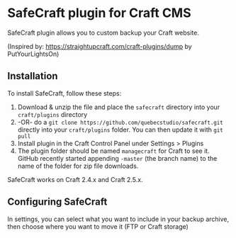 # SafeCraft plugin for Craft CMS

SafeCraft plugin allows you to custom backup your Craft website. 

(Inspired by: https://straightupcraft.com/craft-plugins/dump by PutYourLightsOn)


## Installation

To install SafeCraft, follow these steps:

1. Download & unzip the file and place the `safecraft` directory into your `craft/plugins` directory
2.  -OR- do a `git clone https://github.com/quebecstudio/safecraft.git` directly into your `craft/plugins` folder.  You can then update it with `git pull`
3. Install plugin in the Craft Control Panel under Settings > Plugins
4. The plugin folder should be named `managecraft` for Craft to see it.  GitHub recently started appending `-master` (the branch name) to the name of the folder for zip file downloads.

SafeCraft works on Craft 2.4.x and Craft 2.5.x.


## Configuring SafeCraft

In settings, you can select what you want to include in your backup archive, then choose where you want to move it (FTP or Craft storage)


